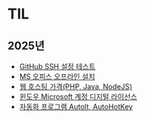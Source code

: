 ﻿# TIL


## 2025년
- [GitHub SSH 설정 테스트](https://github.com/che-free/dev-note/blob/main/TIL/2025%EB%85%84/GitHub%20SSH%20%EC%84%A4%EC%A0%95%20%ED%85%8C%EC%8A%A4%ED%8A%B8.md)
- [MS 오피스 오프라인 설치](https://github.com/che-free/dev-note/blob/main/TIL/2025%EB%85%84/MS%20%EC%98%A4%ED%94%BC%EC%8A%A4%20%EC%98%A4%ED%94%84%EB%9D%BC%EC%9D%B8%20%EC%84%A4%EC%B9%98.md)
- [웹 호스팅 가격(PHP, Java, NodeJS)](https://github.com/che-free/dev-note/blob/main/TIL/2025%EB%85%84/%EC%9B%B9%20%ED%98%B8%EC%8A%A4%ED%8C%85%20%EA%B0%80%EA%B2%A9(PHP,%20Java,%20NodeJS).md)
- [윈도우 Microsoft 계정 디지털 라이선스](https://github.com/che-free/dev-note/blob/main/TIL/2025%EB%85%84/%EC%9C%88%EB%8F%84%EC%9A%B0%20Microsoft%20%EA%B3%84%EC%A0%95%20%EB%94%94%EC%A7%80%ED%84%B8%20%EB%9D%BC%EC%9D%B4%EC%84%A0%EC%8A%A4.md)
- [자동화 프로그램 AutoIt, AutoHotKey](https://github.com/che-free/dev-note/blob/main/TIL/2025%EB%85%84/%EC%9E%90%EB%8F%99%ED%99%94%20%ED%94%84%EB%A1%9C%EA%B7%B8%EB%9E%A8%20AutoIt,%20AutoHotKey.md)

